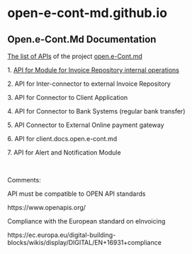 # open-e-cont-md.github.io
<h2>Open.e-Cont.Md Documentation</h2>

<p><a href="https://test-api.open.e-cont.md/docs/" target="_blank">The list of APIs</a> of the project <a href="https://open.e-cont.md" target="_blank">open.e-Cont.md</a></p>

<p></p>
<p>1. <a href="https://test-api.open.e-cont.md/docs/#/internal" target="_blank">API for Module for Invoice Repository internal operations</a></p>
<p>2. API for Inter-connector to external Invoice Repository</p>
<p>3. API for Connector to Client Application</p>
<p>4. API for Connector to Bank Systems (regular bank transfer)</p>
<p>5. API Connector to External Online payment gateway</p>
<p>6. API for client.docs.open.e-cont.md</p>
<p>7. API for Alert and Notification Module</p>

<p>&nbsp;</p>
<p>Comments:</p>
<p>API must be compatible to OPEN API standards</p>
<p>https://www.openapis.org/</p>
<p>Compliance with the European standard on eInvoicing</p>
<p>https://ec.europa.eu/digital-building-blocks/wikis/display/DIGITAL/EN+16931+compliance</p>

